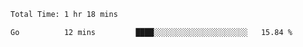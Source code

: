 <!--START_SECTION:waka-->

```txt
Total Time: 1 hr 18 mins

Go          12 mins         ████░░░░░░░░░░░░░░░░░░░░░   15.84 %
```

<!--END_SECTION:waka-->
